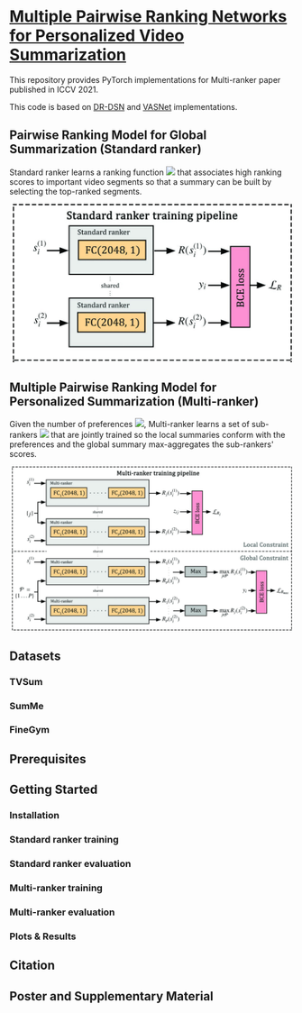 # [Multiple Pairwise Ranking Networks for Personalized Video Summarization](https://www.yongliangyang.net/docs/multiRanker_iccv21.pdf)

This repository provides PyTorch implementations for Multi-ranker paper published in ICCV 2021.

This code is based on [DR-DSN](https://github.com/KaiyangZhou/pytorch-vsumm-reinforce) and [VASNet](https://github.com/ok1zjf/VASNet) implementations.

## Pairwise Ranking Model for Global Summarization (Standard ranker)

Standard ranker learns a ranking function <img src="https://render.githubusercontent.com/render/math?math=\large R"> that associates high ranking scores to important video segments so that a summary can be built by selecting the top-ranked segments.

<p align="center">
<img src="docs/ranker.jpg" width="500" />
</p>

## Multiple Pairwise Ranking Model for Personalized Summarization (Multi-ranker)

Given the number of preferences <img src="https://render.githubusercontent.com/render/math?math=\large P">, Multi-ranker learns a set of sub-rankers <img src="https://render.githubusercontent.com/render/math?math=\large \{R_j\}_{j=1}^P"> that are jointly trained so the local summaries conform with the preferences and the global summary max-aggregates the sub-rankers' scores. 

<p align="center">
<img src="docs/multi_ranker.jpg" width="500" />
</p>

## Datasets

### TVSum

### SumMe

### FineGym

## Prerequisites

## Getting Started

### Installation

### Standard ranker training

### Standard ranker evaluation

### Multi-ranker training

### Multi-ranker evaluation

### Plots & Results

## Citation

## Poster and Supplementary Material

